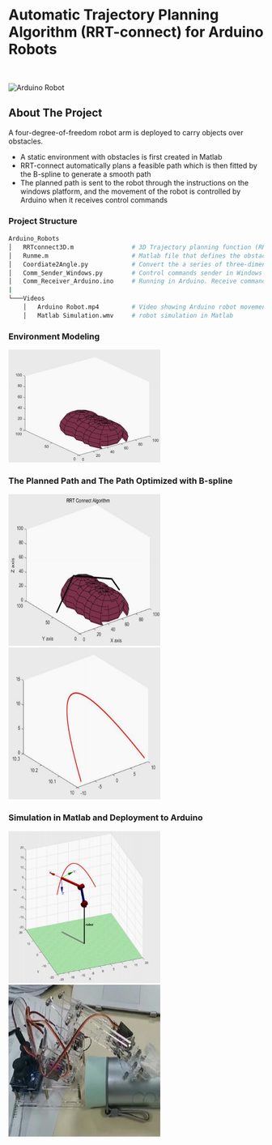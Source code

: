 # Automatic Trajectory Planning Algorithm (RRT-connect) for Arduino Robots

<br/>

![Arduino Robot](Videos/Robot.gif)

## About The Project
A four-degree-of-freedom robot arm is deployed to carry objects over obstacles.
* A static environment with obstacles is first created in Matlab
* RRT-connect automatically plans a feasible path which is then fitted by the B-spline to generate a smooth path
* The planned path is sent to the robot through the instructions on the windows platform, and the movement of the robot is controlled by Arduino when it receives control commands 

### Project Structure
```bash
Arduino_Robots
│   RRTconnect3D.m                # 3D Trajectory planning function (RRT-connect 3D)
│   Runme.m                       # Matlab file that defines the obstacles and optimize feasible path 
│   Coordiate2Angle.py            # Convert the a series of three-dimensional coordinate points into an angle sequence for the robot
│   Comm_Sender_Windows.py        # Control commands sender in Windows
│   Comm_Receiver_Arduino.ino     # Running in Arduino. Receive commands and control motors
|
└───Videos
    │   Arduino Robot.mp4         # Video showing Arduino robot movement and grasping
    │   Matlab Simulation.wmv     # robot simulation in Matlab
```

### Environment Modeling
<img src="Pictures/Env.jpg" alt="drawing" width="300"/>

### The Planned Path and The Path Optimized with B-spline
<img src="Pictures/RRTconnect.jpg" alt="drawing" height="300" width="300"/><img src="Pictures/B-spline.jpg" alt="drawing" height="300" width="300"/>

### Simulation in Matlab and Deployment to Arduino
<img src="Pictures/matlab_sim.jpg" alt="drawing" height="300" width="300"/><img src="Pictures/arduino.jpg" alt="drawing" height="300" width="300"/>